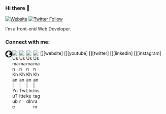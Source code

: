 ### Hi there 👋

[![Website](https://img.shields.io/website?label=AsadRao&style=for-the-badge&url=https%3A%2F%2FUsmanniazi.github.io)](https://asadrao.web.app)
[![Twitter Follow](https://img.shields.io/twitter/follow/oyeasad__?color=1DA1F2&logo=twitter&style=for-the-badge)](https://twitter.com/oyeasad__)

I'm a front-end Web Developer.

### Connect with me:

[<img align="left" alt="codeSTACKr.com" width="22px" src="https://raw.githubusercontent.com/iconic/open-iconic/master/svg/globe.svg" />][website]
[<img align="left" alt="Usman Khan | YouTube" width="22px" src="https://cdn.jsdelivr.net/npm/simple-icons@v3/icons/youtube.svg" />][youtube]
[<img align="left" alt="Usman Khan | Twitter" width="22px" src="https://cdn.jsdelivr.net/npm/simple-icons@v3/icons/twitter.svg" />][twitter]
[<img align="left" alt="Usman Khan | LinkedIn" width="22px" src="https://cdn.jsdelivr.net/npm/simple-icons@v3/icons/linkedin.svg" />][linkedin]
[<img align="left" alt="Usman Khan | Instagram" width="22px" src="https://cdn.jsdelivr.net/npm/simple-icons@v3/icons/instagram.svg" />][instagram]


<!--
**asadrao98/asadrao98** is a ✨ _special_ ✨ repository because its `README.md` (this file) appears on your GitHub profile.

Here are some ideas to get you started:

- 🔭 I’m currently working on ...
- 🌱 I’m currently learning ...
- 👯 I’m looking to collaborate on ...
- 🤔 I’m looking for help with ...
- 💬 Ask me about ...
- 📫 How to reach me: ...
- 😄 Pronouns: ...
- ⚡ Fun fact: ...
-->
